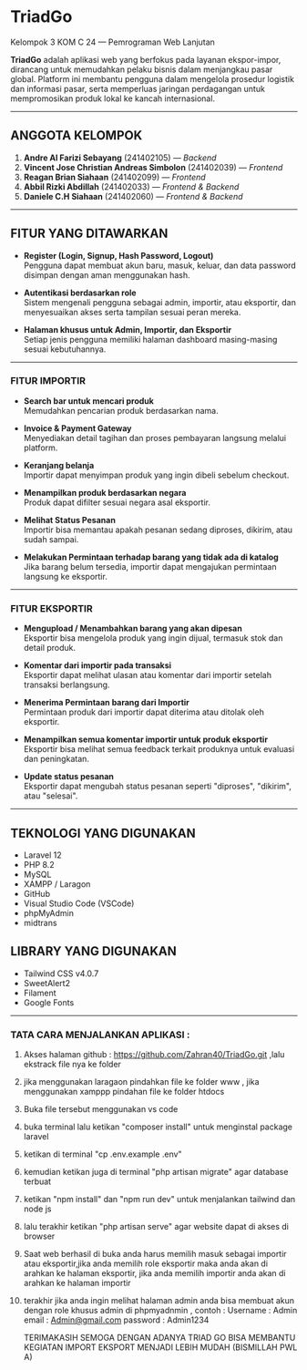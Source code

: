 # TriadGo 
Kelompok 3 KOM C 24 — Pemrograman Web Lanjutan

**TriadGo** adalah aplikasi web yang berfokus pada layanan ekspor-impor, dirancang untuk memudahkan pelaku bisnis dalam menjangkau pasar global. Platform ini membantu pengguna dalam mengelola prosedur logistik dan informasi pasar, serta memperluas jaringan perdagangan untuk mempromosikan produk lokal ke kancah internasional.

---

## ANGGOTA KELOMPOK

1. **Andre Al Farizi Sebayang** (241402105) — *Backend*
2. **Vincent Jose Christian Andreas Simbolon** (241402039) — *Frontend*
3. **Reagan Brian Siahaan** (241402099) — *Frontend*
4. **Abbil Rizki Abdillah** (241402033) — *Frontend & Backend*
5. **Daniele C.H Siahaan** (241402060) — *Frontend & Backend*

---

## FITUR YANG DITAWARKAN

- **Register (Login, Signup, Hash Password, Logout)**  
  Pengguna dapat membuat akun baru, masuk, keluar, dan data password disimpan dengan aman menggunakan hash.

- **Autentikasi berdasarkan role**  
  Sistem mengenali pengguna sebagai admin, importir, atau eksportir, dan menyesuaikan akses serta tampilan sesuai peran mereka.

- **Halaman khusus untuk Admin, Importir, dan Eksportir**  
  Setiap jenis pengguna memiliki halaman dashboard masing-masing sesuai kebutuhannya.

---

### FITUR IMPORTIR

- **Search bar untuk mencari produk**  
  Memudahkan pencarian produk berdasarkan nama.

- **Invoice & Payment Gateway**  
  Menyediakan detail tagihan dan proses pembayaran langsung melalui platform.

- **Keranjang belanja**  
  Importir dapat menyimpan produk yang ingin dibeli sebelum checkout.

- **Menampilkan produk berdasarkan negara**  
  Produk dapat difilter sesuai negara asal eksportir.

- **Melihat Status Pesanan**  
  Importir bisa memantau apakah pesanan sedang diproses, dikirim, atau sudah sampai.

- **Melakukan Permintaan terhadap barang yang tidak ada di katalog**  
  Jika barang belum tersedia, importir dapat mengajukan permintaan langsung ke eksportir.

---

### FITUR EKSPORTIR

- **Mengupload / Menambahkan barang yang akan dipesan**  
  Eksportir bisa mengelola produk yang ingin dijual, termasuk stok dan detail produk.

- **Komentar dari importir pada transaksi**  
  Eksportir dapat melihat ulasan atau komentar dari importir setelah transaksi berlangsung.

- **Menerima Permintaan barang dari Importir**  
  Permintaan produk dari importir dapat diterima atau ditolak oleh eksportir.

- **Menampilkan semua komentar importir untuk produk eksportir**  
  Eksportir bisa melihat semua feedback terkait produknya untuk evaluasi dan peningkatan.

- **Update status pesanan**  
  Eksportir dapat mengubah status pesanan seperti "diproses", "dikirim", atau "selesai".


---

## TEKNOLOGI YANG DIGUNAKAN
- Laravel 12
- PHP 8.2
- MySQL
- XAMPP / Laragon
- GitHub
- Visual Studio Code (VSCode)
- phpMyAdmin
- midtrans

## LIBRARY YANG DIGUNAKAN 
- Tailwind CSS v4.0.7
- SweetAlert2
- Filament
- Google Fonts 

---

### TATA CARA MENJALANKAN APLIKASI :
1. Akses halaman github : https://github.com/Zahran40/TriadGo.git ,lalu ekstrack file nya ke folder
2. jika menggunakan laragaon pindahkan file ke folder www , jika menggunakan xamppp pindahan file ke folder htdocs
3. Buka file tersebut menggunakan vs code
4. buka terminal lalu ketikan "composer install" untuk menginstal package laravel
5. ketikan di terminal "cp .env.example .env"
6. kemudian ketikan juga di terminal "php artisan migrate" agar database terbuat
7. ketikan "npm install" dan "npm run dev" untuk menjalankan tailwind dan node js
8. lalu terakhir ketikan "php artisan serve" agar website dapat di akses di browser
9. Saat web berhasil di buka anda harus memilih masuk sebagai importir atau eksportir,jika anda memilih role eksportir maka anda akan di arahkan ke halaman eksportir, jika anda memilih importir anda akan di arahkan ke halaman importir
10. terakhir jika anda ingin melihat halaman admin anda bisa membuat akun dengan role khusus admin di phpmyadnmin , contoh :
    Username : Admin
    email : Admin@gmail.com
    password : Admin1234


    TERIMAKASIH SEMOGA DENGAN ADANYA TRIAD GO BISA MEMBANTU KEGIATAN IMPORT EKSPORT MENJADI LEBIH MUDAH
    (BISMILLAH PWL A)








